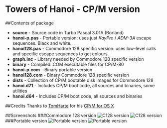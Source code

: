 # Towers of Hanoi - CP/M version
##Contents of package
- **source** - Source code in Turbo Pascal 3.01A (Borland)
 - **hanoi-p.pas** - Portable version: uses just *KayPro* / *ADM-3A* escape sequences. Black and white.
 - **hanoi128.pas** - Commodore 128 specific version: uses low-level calls and specific escape sequences to get colours.
 - **graph.inc** - Library needed by Commodore 128 specific version
- **binary** - Compiled .COM executable files for CP/M-80
 - **hanoi-p.com** - Binary portable version
 - **hanoi128.com** - Binary Commodore 128 specific version
- **dists** - Collection of CP/M bootable disk images for Commodore 128
 - **hanoi.d71** - Includes CP/M boot code, all sources and binaries, some utilities
 - **hanoi.d64** - Includes CP/M boot code, all sources and binaries

##Credits
Thanks to [TomHarte](https://github.com/TomHarte) for his [CP/M for OS X](https://github.com/TomHarte/CP-M-for-OS-X)

##Screenshots
###Commodore 128 version
![C128 version](http://www.sblendorio.eu/images/hanoi-128-1.png) ![C128 version](http://www.sblendorio.eu/images/hanoi-128-2.png)
###Portable version
![Portable version](http://www.sblendorio.eu/images/hanoi-p-1.png) ![Portable version](http://www.sblendorio.eu/images/hanoi-p-2.png)
